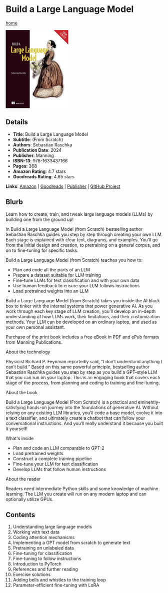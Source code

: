 # Build a Large Language Model

[home](../)

![Cover Image](build-a-large-language-model.jpeg)

## Details

* **Title**: Build a Large Language Model
* **Subtitle**: (From Scratch)
* **Authors**: Sebastian Raschka
* **Publication Date**: 2024
* **Publisher**: Manning
* **ISBN-13**: 978-1633437166
* **Pages**: 368
* **Amazon Rating**: 4.7 stars
* **Goodreads Rating**: 4.65 stars


**Links**: [Amazon](https://a.co/d/bXGGLyC) |
[Goodreads](https://www.goodreads.com/book/show/219388329-build-a-large-language-model) |
[Publisher](https://www.manning.com/books/build-a-large-language-model-from-scratch) |
[GitHub Project](https://github.com/rasbt/LLMs-from-scratch)

## Blurb

Learn how to create, train, and tweak large language models (LLMs) by building one from the ground up!

In Build a Large Language Model (from Scratch) bestselling author Sebastian Raschka guides you step by step through creating your own LLM. Each stage is explained with clear text, diagrams, and examples. You’ll go from the initial design and creation, to pretraining on a general corpus, and on to fine-tuning for specific tasks.

Build a Large Language Model (from Scratch) teaches you how to:

* Plan and code all the parts of an LLM
* Prepare a dataset suitable for LLM training
* Fine-tune LLMs for text classification and with your own data
* Use human feedback to ensure your LLM follows instructions
* Load pretrained weights into an LLM

Build a Large Language Model (from Scratch) takes you inside the AI black box to tinker with the internal systems that power generative AI. As you work through each key stage of LLM creation, you’ll develop an in-depth understanding of how LLMs work, their limitations, and their customization methods. Your LLM can be developed on an ordinary laptop, and used as your own personal assistant.

Purchase of the print book includes a free eBook in PDF and ePub formats from Manning Publications.

About the technology

Physicist Richard P. Feynman reportedly said, “I don’t understand anything I can’t build.” Based on this same powerful principle, bestselling author Sebastian Raschka guides you step by step as you build a GPT-style LLM that you can run on your laptop. This is an engaging book that covers each stage of the process, from planning and coding to training and fine-tuning.

About the book

Build a Large Language Model (From Scratch) is a practical and eminently-satisfying hands-on journey into the foundations of generative AI. Without relying on any existing LLM libraries, you’ll code a base model, evolve it into a text classifier, and ultimately create a chatbot that can follow your conversational instructions. And you’ll really understand it because you built it yourself!

What's inside

* Plan and code an LLM comparable to GPT-2
* Load pretrained weights
* Construct a complete training pipeline
* Fine-tune your LLM for text classification
* Develop LLMs that follow human instructions

About the reader

Readers need intermediate Python skills and some knowledge of machine learning. The LLM you create will run on any modern laptop and can optionally utilize GPUs.

## Contents

1. Understanding large language models
2. Working with text data
3. Coding attention mechanisms
4. Implementing a GPT model from scratch to generate text
5. Pretraining on unlabeled data
6. Fine-tuning for classification
7. Fine-tuning to follow instructions
8. Introduction to PyTorch
8. References and further reading
12. Exercise solutions
13. Adding bells and whistles to the training loop
14. Parameter-efficient fine-tuning with LoRA
